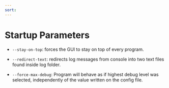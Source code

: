 ```yaml
---
sort:
---
```


# Startup Parameters


- `--stay-on-top`: forces the GUI to stay on top of every program.

- `--redirect-text`: redirects log messages from console into two text files found inside log folder.

- `--force-max-debug`: Program will behave as if highest debug level was selected, independently of the value written on the config file.